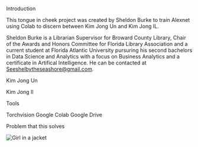 Introduction

This tongue in cheek project was created by Sheldon Burke to train Alexnet using Colab to discern between Kim Jong Un and Kim Jong IL.

Sheldon Burke is a Librarian Supervisor for Broward County Library, Chair of the Awards and Honors Committee for Florida Library Association and a current student at Florida Atlantic University pursuring his second bachelors in Data Science and Analytics with a focus on Business Analytics and a certificate in Artifical Intelligence. He can be contacted at Seeshelbytheseashore@gmail.com. 

Kim Jong Un

Kim Jong Il

Tools

Torchvision
Google Colab 
Google Drive

Problem that this solves



<img src="http://a.abcnews.go.com/images/US/gty_leader_kim_jong_il_ll_111221_vblog.jpg" alt="Girl in a jacket" >
